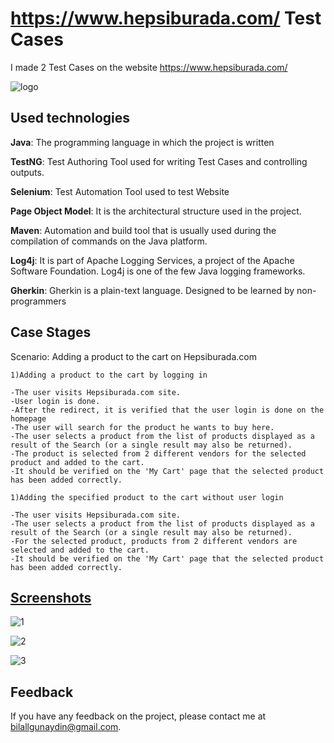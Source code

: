 
# https://www.hepsiburada.com/ Test Cases

I made 2 Test Cases on the website https://www.hepsiburada.com/


![logo](https://user-images.githubusercontent.com/21973124/198894726-12e64894-fd88-4d67-a6c9-bccc10ce2902.png)



## Used technologies


**Java**: The programming language in which the project is written

**TestNG**: Test Authoring Tool used for writing Test Cases and controlling outputs.

**Selenium**: Test Automation Tool used to test Website

**Page Object Model**: It is the architectural structure used in the project.

**Maven**: Automation and build tool that is usually used during the compilation of commands on the Java platform.

**Log4j**: It is part of Apache Logging Services, a project of the Apache Software Foundation. Log4j is one of the few Java logging frameworks.

**Gherkin**: Gherkin is a plain-text language. Designed to be learned by non-programmers

## Case Stages

  Scenario: Adding a product to the cart on Hepsiburada.com

    1)Adding a product to the cart by logging in
    
    -The user visits Hepsiburada.com site.
    -User login is done.
    -After the redirect, it is verified that the user login is done on the homepage
    -The user will search for the product he wants to buy here.
    -The user selects a product from the list of products displayed as a result of the Search (or a single result may also be returned).
    -The product is selected from 2 different vendors for the selected product and added to the cart.
    -It should be verified on the 'My Cart' page that the selected product has been added correctly.

    1)Adding the specified product to the cart without user login
    
    -The user visits Hepsiburada.com site.
    -The user selects a product from the list of products displayed as a result of the Search (or a single result may also be returned).
    -For the selected product, products from 2 different vendors are selected and added to the cart.
    -It should be verified on the 'My Cart' page that the selected product has been added correctly.

    
  
## [Screenshots](#camera-screenshots)

![1](https://user-images.githubusercontent.com/21973124/198894746-826aab44-2d15-40d0-a298-24a9c45b1e53.jpg)

![2](https://user-images.githubusercontent.com/21973124/198894748-af80ce5d-687b-4f98-8824-8c89459350e5.jpg)

![3](https://user-images.githubusercontent.com/21973124/198894750-4da36cac-f357-482c-a95d-33919d2fe761.jpg)

## Feedback

If you have any feedback on the project, please contact me at bilallgunaydin@gmail.com.

  
